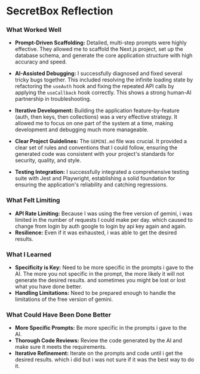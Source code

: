# SecretBox Reflection

### What Worked Well

-   **Prompt-Driven Scaffolding:** Detailed, multi-step prompts were highly effective. They allowed me to scaffold the Next.js project, set up the database schema, and generate the core application structure with high accuracy and speed.

-   **AI-Assisted Debugging:** I successfully diagnosed and fixed several tricky bugs together. This included resolving the infinite loading state by refactoring the `useAuth` hook and fixing the repeated API calls by applying the `useCallback` hook correctly. This shows a strong human-AI partnership in troubleshooting.

-   **Iterative Development:** Building the application feature-by-feature (auth, then keys, then collections) was a very effective strategy. It allowed me to focus on one part of the system at a time, making development and debugging much more manageable.

-   **Clear Project Guidelines:** The `GEMINI.md` file was crucial. It provided a clear set of rules and conventions that I could follow, ensuring the generated code was consistent with your project's standards for security, quality, and style.

-   **Testing Integration:** I successfully integrated a comprehensive testing suite with Jest and Playwright, establishing a solid foundation for ensuring the application's reliability and catching regressions.

### What Felt Limiting

-   **API Rate Limiting:** Because I was using the free version of gemini, i was limited in the number of requests I could make per day. which caused to change from login by auth google to login by api key again and again.
-   **Resilience:** Even if it was exhausted, i was able to get the desired results.

### What I Learned

-   **Specificity is Key:** Need to be more specific in the prompts i gave to the AI. The more you not specific in the prompt, the more likely it will not generate the desired results. and sometimes you might be lost or lost what you have done better.  
-   **Handling Limitations:** Need to be prepared enough to handle the limitations of the free version of gemini.

### What Could Have Been Done Better

-   **More Specific Prompts:** Be more specific in the prompts i gave to the AI.
-   **Thorough Code Reviews:** Review the code generated by the AI and make sure it meets the requirements.
-   **Iterative Refinement:** Iterate on the prompts and code until i get the desired results. which i did but i was not sure if it was the best way to do it.